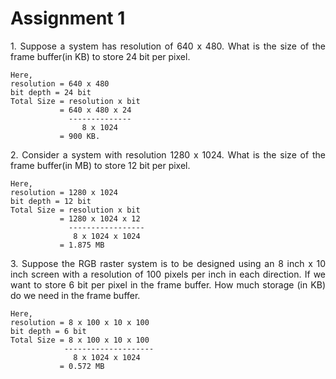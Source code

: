 # Assignment 1

<p style="text-align: justify">
1. Suppose a system has resolution of 640 x 480. What is the size of the frame buffer(in KB) to store 24 bit per pixel.
</p>

    Here,
    resolution = 640 x 480
    bit depth = 24 bit
    Total Size = resolution x bit
               = 640 x 480 x 24
                 --------------
                    8 x 1024
               = 900 KB.

<p style="text-align: justify">
2. Consider a system with resolution 1280 x 1024. What is the size of the frame buffer(in MB) to store 12 bit per pixel.
</p>

    Here, 
    resolution = 1280 x 1024
    bit depth = 12 bit
    Total Size = resolution x bit
               = 1280 x 1024 x 12
                 -----------------
                  8 x 1024 x 1024
               = 1.875 MB

<p style="text-align: justify">
3. Suppose the RGB raster system is to be designed using an 8 inch x 10 inch screen with a resolution of 100 pixels per inch in each direction. If we want to store 6 bit per pixel in the frame buffer. How much storage (in KB) do we need in the frame buffer.
</p>

    Here, 
    resolution = 8 x 100 x 10 x 100
    bit depth = 6 bit
    Total Size = 8 x 100 x 10 x 100
                --------------------
                  8 x 1024 x 1024
               = 0.572 MB